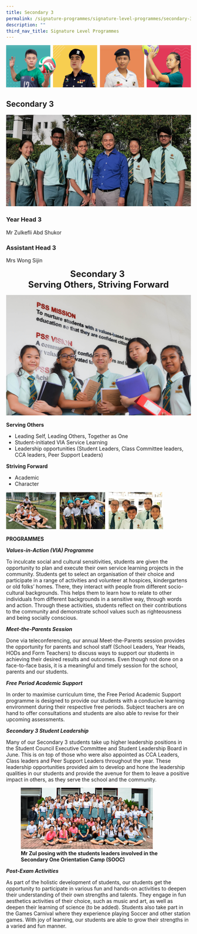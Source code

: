 ```yaml
---
title: Secondary 3
permalink: /signature-programmes/signature-level-programmes/secondary-3/
description: ""
third_nav_title: Signature Level Programmes
---
```

![](/images/Our%20School/subbanner.jpg)

## Secondary 3

![](/images/Signature%20Programmes/Signature%20Level%20Programmes/Sec%203/YHSec3.jpg)

### Year Head 3


Mr Zulkefli Abd Shukor

  

### Assistant Head 3


Mrs Wong Sijin

<center>
<font size=5><b>Secondary 3 <br>  
	Serving Others, Striving Forward</b></font>
</center>

![](/images/Signature%20Programmes/Signature%20Level%20Programmes/Sec%203/Sec%203s.jpg)

**Serving Others**

*   Leading Self, Leading Others, Together as One
*   Student-initiated VIA Service Learning
*   Leadership opportunities (Student Leaders, Class Committee leaders, CCA leaders, Peer Support Leaders)

  

**Striving Forward**

*   Academic
*   Character


<img src="/images/Signature%20Programmes/Signature%20Level%20Programmes/Sec%203/sec%203%20signature%20level%20programmes.jpg"  
     style="width:85%">


**PROGRAMMES**

  

**_Values-in-Action (VIA) Programme_**

  

To inculcate social and cultural sensitivities, students are given the opportunity to plan and execute their own service learning projects in the community. Students get to select an organisation of their choice and participate in a range of activities and volunteer at hospices, kindergartens or old folks’ homes. There, they interact with people from different socio-cultural backgrounds. This helps them to learn how to relate to other individuals from different backgrounds in a sensitive way, through words and action. Through these activities, students reflect on their contributions to the community and demonstrate school values such as righteousness and being socially conscious.

  

  

**_Meet-the-Parents Session_**

  

Done via teleconferencing, our annual Meet-the-Parents session provides the opportunity for parents and school staff (School Leaders, Year Heads, HODs and Form Teachers) to discuss ways to support our students in achieving their desired results and outcomes. Even though not done on a face-to-face basis, it is a meaningful and timely session for the school, parents and our students.

  

  

**_Free Period Academic Support_**

  

In order to maximise curriculum time, the Free Period Academic Support programme is designed to provide our students with a conducive learning environment during their respective free periods. Subject teachers are on hand to offer consultations and students are also able to revise for their upcoming assessments.

  

  

**_Secondary 3 Student Leadership_**

  

Many of our Secondary 3 students take up higher leadership positions in the Student Council Executive Committee and Student Leadership Board in June. This is on top of those who were also appointed as CCA Leaders, Class leaders and Peer Support Leaders throughout the year. These leadership opportunities provided aim to develop and hone the leadership qualities in our students and provide the avenue for them to leave a positive impact in others, as they serve the school and the community.

<figure>
<img src="/images/Signature%20Programmes/Signature%20Level%20Programmes/Sec%203/DSC_1141.jpg"style="width:85%">
<figcaption> <strong> Mr Zul posing with the students leaders involved in the Secondary One Orientation Camp (SOOC)</strong> </figcaption>
</figure>

**_Post-Exam Activities_**

  

As part of the holistic development of students, our students get the opportunity to participate in various fun and hands-on activities to deepen their understanding of their own strengths and talents. They engage in fun aesthetics activities of their choice, such as music and art, as well as deepen their learning of science (to be added). Students also take part in the Games Carnival where they experience playing Soccer and other station games. With joy of learning, our students are able to grow their strengths in a varied and fun manner.